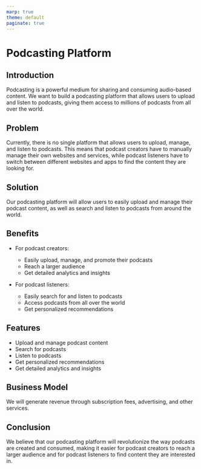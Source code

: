 ```yaml
---
marp: true
theme: default
paginate: true
---
```

# Podcasting Platform 

## Introduction

Podcasting is a powerful medium for sharing and consuming audio-based content. We want to build a podcasting platform that allows users to upload and listen to podcasts, giving them access to millions of podcasts from all over the world.

## Problem 

Currently, there is no single platform that allows users to upload, manage, and listen to podcasts. This means that podcast creators have to manually manage their own websites and services, while podcast listeners have to switch between different websites and apps to find the content they are looking for. 

## Solution

Our podcasting platform will allow users to easily upload and manage their podcast content, as well as search and listen to podcasts from around the world. 

## Benefits

- For podcast creators: 
    - Easily upload, manage, and promote their podcasts 
    - Reach a larger audience 
    - Get detailed analytics and insights 

- For podcast listeners: 
    - Easily search for and listen to podcasts 
    - Access podcasts from all over the world 
    - Get personalized recommendations 

## Features 

- Upload and manage podcast content 
- Search for podcasts 
- Listen to podcasts 
- Get personalized recommendations 
- Get detailed analytics and insights 

## Business Model 

We will generate revenue through subscription fees, advertising, and other services. 

## Conclusion 

We believe that our podcasting platform will revolutionize the way podcasts are created and consumed, making it easier for podcast creators to reach a larger audience and for podcast listeners to find content they are interested in.
  